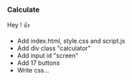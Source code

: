 ### Calculate

Hey ! 👍

- Add index.html, style.css and script.js
- Add div class "calculator"
- Add input id "screen"
- Add 17 buttons
- Write css...
